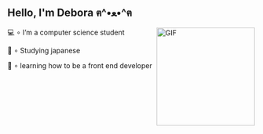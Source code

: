 ## Hello, I'm Debora ฅ^•ﻌ•^ฅ

<img align="right" alt="GIF" src="https://64.media.tumblr.com/4ac57db98021ffd3a4e6717dee097802/aa44282323a3c36a-66/s400x600/eb67aae0b31c0cb3d6abf41bc12094ac2455a6ae.gifv" height=200px/>

💻 ∘ I’m a computer science student

🌸 ∘ Studying japanese

📗 ∘ learning how to be a front end developer
